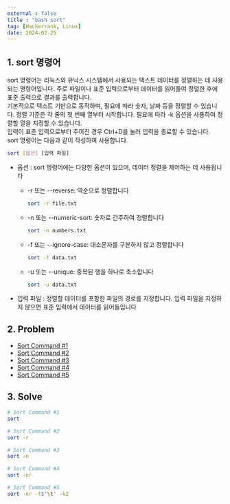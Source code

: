 ```yaml
---
external : false
title : "bash sort"
tag: [Hackerrank, Linux]
date: 2024-02-25
---
```


## 1. sort 명령어

sort 명령어는 리눅스와 유닉스 시스템에서 사용되는 텍스트 데이터를 정렬하는 데 사용되는 명령어입니다. 주로 파일이나 표준 입력으로부터 데이터를 읽어들여 정렬한 후에 표준 출력으로 결과를 출력합니다.  
기본적으로 텍스트 기반으로 동작하며, 필요에 따라 숫자, 날짜 등을 정렬할 수 있습니다. 정렬 기준은 각 줄의 첫 번째 열부터 시작합니다. 필요에 따라 -k 옵션을 사용하여 정렬할 열을 지정할 수 있습니다.  
입력이 표준 입력으로부터 주어진 경우 Ctrl+D를 눌러 입력을 종료할 수 있습니다.  
sort 명령어는 다음과 같이 작성하여 사용합니다.

```bash
sort [옵션] [입력 파일]
```

- 옵션 : sort 명령어에는 다양한 옵션이 있으며, 데이터 정렬을 제어하는 데 사용됩니다
  - -r 또는 --reverse: 역순으로 정렬합니다

    ```bash
    sort -r file.txt
    ```

  - -n 또는 --numeric-sort: 숫자로 간주하여 정렬합니다

    ```bash
    sort -n numbers.txt
    ```

  - -f 또는 --ignore-case: 대소문자를 구분하지 않고 정렬합니다

    ```bash
    sort -f data.txt
    ```

  - -u 또는 --unique: 중복된 행을 하나로 축소합니다

    ```bash
    sort -u data.txt
    ```

- 입력 파일 : 정렬할 데이터를 포함한 파일의 경로를 지정합니다. 입력 파일을 지정하지 않으면 표준 입력에서 데이터를 읽어들입니다

## 2. Problem

- [Sort Command #1](https://www.hackerrank.com/challenges/text-processing-sort-1/problem?isFullScreen=true)
- [Sort Command #2](https://www.hackerrank.com/challenges/text-processing-sort-2/problem?isFullScreen=true)
- [Sort Command #3](https://www.hackerrank.com/challenges/text-processing-sort-3/problem?isFullScreen=true)
- [Sort Command #4](https://www.hackerrank.com/challenges/text-processing-sort-4/problem?isFullScreen=true)
- [Sort Command #5](https://www.hackerrank.com/challenges/text-processing-sort-5/problem?isFullScreen=true)

## 3. Solve

```bash
# Sort Command #1
sort
```

```bash
# Sort Command #2
sort -r
```

```bash
# Sort Command #3
sort -n
```

```bash
# Sort Command #4
sort -nr
```

```bash
# Sort Command #5
sort -nr -t$'\t' -k2
```
